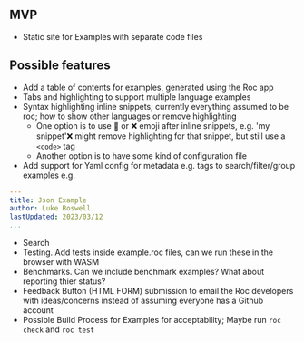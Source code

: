 
## MVP
- Static site for Examples with separate code files

## Possible features 
- Add a table of contents for examples, generated using the Roc app 
- Tabs and highlighting to support multiple language examples
- Syntax highlighting inline snippets; currently everything assumed to be roc; how to show other languages or remove highlighting
  - One option is to use 🤘 or ❌ emoji after inline snippets, e.g. 'my snippet'❌ might remove highlighting for that snippet, but still use a `<code>` tag
  - Another option is to have some kind of configuration file 
- Add support for Yaml config for metadata e.g. tags to search/filter/group examples e.g.

```yaml
---
title: Json Example
author: Luke Boswell
lastUpdated: 2023/03/12
...
```

- Search
- Testing. Add tests inside example.roc files, can we run these in the browser with WASM
- Benchmarks. Can we include benchmark examples? What about reporting thier status?
- Feedback Button (HTML FORM) submission to email the Roc developers with ideas/concerns instead of assuming everyone has a Github account
- Possible Build Process for Examples for acceptability; Maybe run `roc check` and `roc test`
